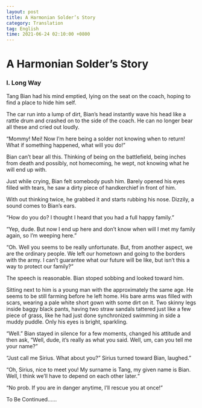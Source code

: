 ```yaml
---
layout: post
title: A Harmonian Solder’s Story
category: Translation
tag: English
time: 2021-06-24 02:10:00 +0800
---
```


# A Harmonian Solder’s Story

### I. Long Way

Tang Bian had his mind emptied, lying on the seat on the coach, hoping to find a place to hide him self. 

The car run into a lump of dirt, Bian’s head instantly wave his head like a rattle drum and crashed on to the side of the coach. He can no longer bear all these and cried out loudly.

“Mommy! Mei! Now I’m here being a solder not knowing when to return! What if something happened, what will you do!” 

Bian can’t bear all this. Thinking of being on the battlefield, being inches from death and possibly, not homecoming, he wept, not knowing what he will end up with. 

Just while crying, Bian felt somebody push him. Barely opened his eyes filled with tears, he saw a dirty piece of handkerchief in front of him. 

With out thinking twice, he grabbed it and starts rubbing his nose. Dizzily, a sound comes to Bian’s ears.

“How do you do? I thought I heard that you had a full happy family.”

“Yep, dude. But now I end up here and don’t know when will I met my family again, so I’m weeping here.”

“Oh. Well you seems to be really unfortunate. But, from another aspect, we are the ordinary people. We left our hometown and going to the borders with the army. I can’t guarantee what our future will be like, but isn’t this a way to protect our family?”

The speech is reasonable. Bian stoped sobbing and looked toward him. 

Sitting next to him is a young man with the approximately the same age. He seems to be still farming before he left home. His bare arms was filled with scars, wearing a pale white short gown with some dirt on it. Two skinny legs inside baggy black pants, having two straw sandals tattered just like a few piece of grass, like he had just done synchronized swimming in side a muddy puddle. Only his eyes is bright, sparkling.

“Well.” Bian stayed in silence for a few moments, changed his attitude and then ask, “Well, dude, it’s really as what you said. Well, um, can you tell me your name?” 

“Just call me Sirius. What about you?” Sirius turned toward Bian, laughed.”

“Oh, Sirius, nice to meet you! My surname is Tang, my given name is Bian. Well, I think we’ll have to depend on each other later.“ 

“No prob. If you are in danger anytime, I’ll rescue you at once!”


To Be Continued......